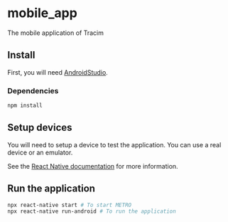 # mobile_app
The mobile application of Tracim

## Install
First, you will need [AndroidStudio](https://developer.android.com/studio).

### Dependencies
```bash
npm install
```

## Setup devices
You will need to setup a device to test the application. You can use a real device or an emulator.

See the [React Native documentation](https://reactnative.dev/docs/running-on-device#running-your-app-on-android-devices) for more information.

## Run the application
```bash
npx react-native start # To start METRO
npx react-native run-android # To run the application
```